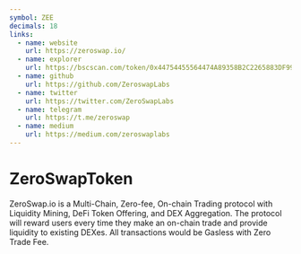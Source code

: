 ```yaml
---
symbol: ZEE
decimals: 18
links:
  - name: website
    url: https://zeroswap.io/
  - name: explorer
    url: https://bscscan.com/token/0x44754455564474A89358B2C2265883DF993b12F0
  - name: github
    url: https://github.com/ZeroswapLabs
  - name: twitter
    url: https://twitter.com/ZeroSwapLabs
  - name: telegram
    url: https://t.me/zeroswap
  - name: medium
    url: https://medium.com/zeroswaplabs
---
```


# ZeroSwapToken

ZeroSwap.io is a Multi-Chain, Zero-fee, On-chain Trading protocol with Liquidity Mining, DeFi Token Offering, and DEX Aggregation. The protocol will reward users every time they make an on-chain trade and provide liquidity to existing DEXes. All transactions would be Gasless with Zero Trade Fee.
